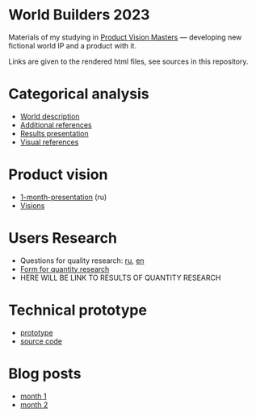 # World Builders 2023

Materials of my studying in [Product Vision Masters](https://www.productvisionmasters.com/studio) — developing new fictional world IP and a product with it.

Links are given to the rendered html files, see sources in this repository.

# Categorical analysis

- [World description](https://tiendil.github.io/world-builders-2023/categorical-analysis/other-side.html)
- [Additional references](https://tiendil.github.io/world-builders-2023/categorical-analysis/references.html)
- [Results presentation](https://tiendil.github.io/world-builders-2023/categorical-analysis/presentation/index.html#1)
- [Visual references](https://github.com/Tiendil/world-builders-2023/tree/main/references)

# Product vision

- [1-month-presentation](https://tiendil.github.io/world-builders-2023/reflection-1/index.html) (ru)
- [Visions](https://github.com/Tiendil/world-builders-2023/tree/main/vision-documents)

# Users Research

- Questions for quality research: [ru](https://tiendil.github.io/world-builders-2023/quality-research/questinary.html), [en](https://tiendil.github.io/world-builders-2023/quality-research/questinary-en.html)
- [Form for quantity research](https://docs.google.com/forms/d/e/1FAIpQLSeqhPItyFqUp3MrGyTiIC887q_vCXDV9OwwmK6H9PU-H-OX4Q/viewform?usp=sf_link)
- HERE WILL BE LINK TO RESULTS OF QUANTITY RESEARCH

# Technical prototype

- [prototype](https://tiendil.github.io/world-builders-2023/technical-prototype/dist/)
- [source code](https://github.com/Tiendil/world-builders-2023/tree/main/technical-prototype)

# Blog posts

- [month 1](https://tiendil.org/making-a-fictional-universe-month-1/)
- [month 2](https://tiendil.org/making-a-fictional-universe-month-2/)
